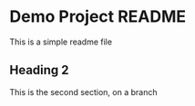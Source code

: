 # Demo Project README

This is a simple readme file

## Heading 2

This is the second section, on a branch
